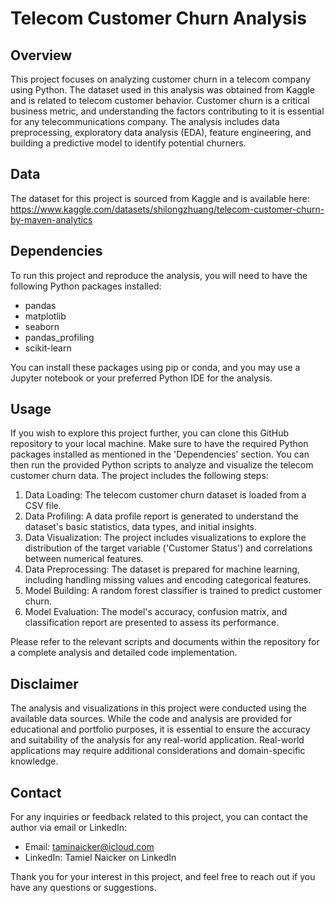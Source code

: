 # Telecom Customer Churn Analysis 

## Overview 
This project focuses on analyzing customer churn in a telecom company using Python. The dataset used in this analysis was obtained from Kaggle and is related to telecom customer behavior. Customer churn is a critical business metric, and understanding the factors contributing to it is essential for any telecommunications company. The analysis includes data preprocessing, exploratory data analysis (EDA), feature engineering, and building a predictive model to identify potential churners.

## Data 
The dataset for this project is sourced from Kaggle and is available here: https://www.kaggle.com/datasets/shilongzhuang/telecom-customer-churn-by-maven-analytics 

## Dependencies 
To run this project and reproduce the analysis, you will need to have the following Python packages installed:

- pandas
- matplotlib
- seaborn
- pandas_profiling
- scikit-learn

You can install these packages using pip or conda, and you may use a Jupyter notebook or your preferred Python IDE for the analysis.

## Usage 
If you wish to explore this project further, you can clone this GitHub repository to your local machine. Make sure to have the required Python packages installed as mentioned in the 'Dependencies' section. You can then run the provided Python scripts to analyze and visualize the telecom customer churn data. The project includes the following steps:

1. Data Loading: The telecom customer churn dataset is loaded from a CSV file.
2. Data Profiling: A data profile report is generated to understand the dataset's basic statistics, data types, and initial insights.
3. Data Visualization: The project includes visualizations to explore the distribution of the target variable ('Customer Status') and correlations between numerical features.
4. Data Preprocessing: The dataset is prepared for machine learning, including handling missing values and encoding categorical features.
5. Model Building: A random forest classifier is trained to predict customer churn.
6. Model Evaluation: The model's accuracy, confusion matrix, and classification report are presented to assess its performance.

Please refer to the relevant scripts and documents within the repository for a complete analysis and detailed code implementation.

## Disclaimer 
The analysis and visualizations in this project were conducted using the available data sources. While the code and analysis are provided for educational and portfolio purposes, it is essential to ensure the accuracy and suitability of the analysis for any real-world application. Real-world applications may require additional considerations and domain-specific knowledge.

## Contact 
For any inquiries or feedback related to this project, you can contact the author via email or LinkedIn:

- Email: taminaicker@icloud.com
- LinkedIn: Tamiel Naicker on LinkedIn

Thank you for your interest in this project, and feel free to reach out if you have any questions or suggestions.
